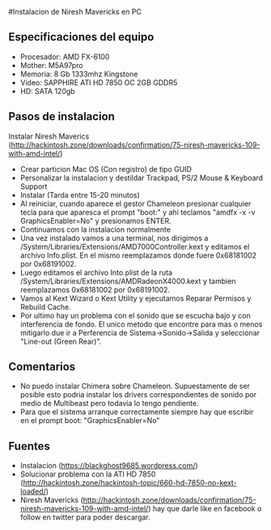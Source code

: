 #Instalacion de Niresh Mavericks en PC

## Especificaciones del equipo

- Procesador: AMD FX-6100
- Mother: M5A97pro
- Memoria: 8 Gb 1333mhz Kingstone
- Video: SAPPHIRE ATI HD 7850 OC 2GB GDDR5
- HD: SATA 120gb

## Pasos de instalacion

Instalar Niresh Maverics (http://hackintosh.zone/downloads/confirmation/75-niresh-mavericks-109-with-amd-intel/)
- Crear particion Mac OS (Con registro) de tipo GUID
- Personalizar la instalacion y destildar Trackpad, PS/2 Mouse & Keyboard Support
- Instalar (Tarda entre 15-20 minutos)
- Al reiniciar, cuando aparece el gestor Chameleon presionar cualquier tecla para que aparesca el prompt "boot:" y ahi teclamos "amdfx -x -v GraphicsEnabler=No" y presionamos ENTER.
- Continuamos con la instalacion normalmente
- Una vez instalado vamos a una terminal, nos dirigimos a /System/Libraries/Extensions/AMD7000Controller.kext y editamos el archivo Info.plist. En el mismo reemplazamos donde fuere 0x68181002 por 0x68191002.
- Luego editamos el archivo Into.plist de la ruta /System/Libraries/Extensions/AMDRadeonX4000.kext y tambien reemplazamos 0x68181002 por 0x68191002.
- Vamos al Kext Wizard o Kext Utility y ejecutamos Reparar Permisos y Rebuild Cache.
- Por ultimo hay un problema con el sonido que se escucha bajo y con interferencia de fondo. El unico metodo que encontre para mas o menos mitigarlo due ir a Perferencia de Sistema->Sonido->Salida y seleccionar "Line-out (Green Rear)".

## Comentarios
- No puedo instalar Chimera sobre Chameleon. Supuestamente de ser posible esto podria instalar los drivers correspondientes de sonido por medio de Multibeast pero todavia lo tengo pendiente.
- Para que el sistema arranque correctamente siempre hay que escribir en el prompt boot: "GraphicsEnabler=No"

## Fuentes

- Instalacion (https://blackghost9685.wordpress.com/)
- Solucionar problema con la ATI HD 7850 (http://hackintosh.zone/hackintosh-topic/660-hd-7850-no-kext-loaded/)
- Niresh Mavericks (http://hackintosh.zone/downloads/confirmation/75-niresh-mavericks-109-with-amd-intel/) hay que darle like en facebook o follow en twitter para poder descargar.

